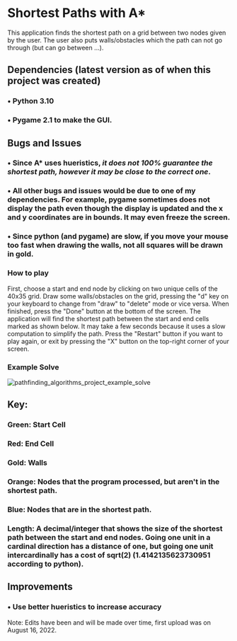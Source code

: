 # Shortest Paths with A*
This application finds the shortest path on a grid between two nodes given by the user. The user also puts walls/obstacles which the path can not go through (but can go between ...).

## Dependencies (latest version as of when this project was created)
### • Python 3.10

### • Pygame 2.1 to make the GUI.

## Bugs and Issues
### • Since A* uses hueristics, *it does not 100% guarantee the shortest path, however it may be close to the correct one*. 

### • All other bugs and issues would be due to one of my dependencies. For example, pygame sometimes does not display the path even though the display is updated and the x and y coordinates are in bounds. It may even freeze the screen.

### • Since python (and pygame) are slow, if you move your mouse too fast when drawing the walls, not all squares will be drawn in gold.

### How to play
First, choose a start and end node by clicking on two unique cells of the 40x35 grid. Draw some walls/obstacles on the grid, pressing the "d" key on your keyboard to change from "draw" to "delete" mode or vice versa. When finished, press the "Done" button at the bottom of the screen. The application will find the shortest path between the start and end cells marked as shown below. It may take a few seconds because it uses a slow computation to simplify the path. Press the "Restart" button if you want to play again, or exit by pressing the "X" button on the top-right corner of your screen.

### Example Solve
![pathfinding_algorithms_project_example_solve](https://user-images.githubusercontent.com/77818951/210642450-f8232aff-7005-4a3c-8ef6-2e218d491095.png)

## Key:

### Green: Start Cell

### Red: End Cell

### Gold: Walls

### Orange: Nodes that the program processed, but aren't in the shortest path.

### Blue: Nodes that are in the shortest path.

### Length: A decimal/integer that shows the size of the shortest path between the start and end nodes. Going one unit in a cardinal direction has a distance of one, but going one unit intercardinally has a cost of sqrt(2) (1.4142135623730951 according to python).

## Improvements
### • Use better hueristics to increase accuracy

Note: Edits have been and will be made over time, first upload was on August 16, 2022.
